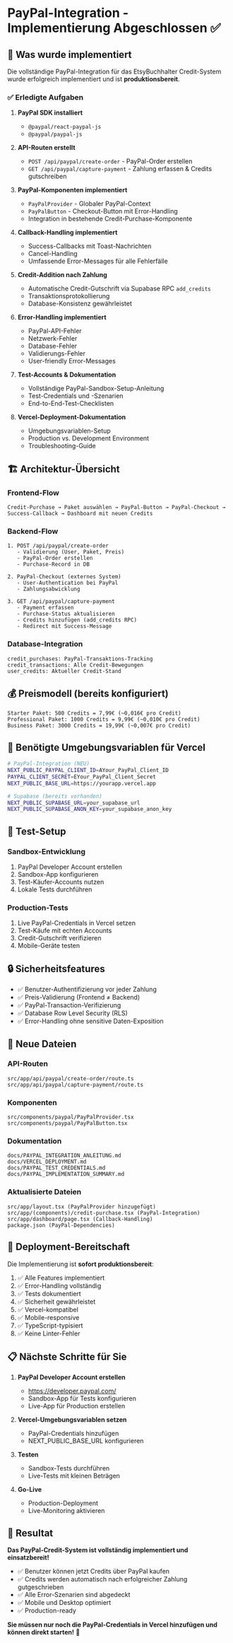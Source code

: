 # PayPal-Integration - Implementierung Abgeschlossen ✅

## 🎉 Was wurde implementiert

Die vollständige PayPal-Integration für das EtsyBuchhalter Credit-System wurde erfolgreich implementiert und ist **produktionsbereit**.

### ✅ Erledigte Aufgaben

1. **PayPal SDK installiert** 
   - `@paypal/react-paypal-js`
   - `@paypal/paypal-js`

2. **API-Routen erstellt**
   - `POST /api/paypal/create-order` - PayPal-Order erstellen
   - `GET /api/paypal/capture-payment` - Zahlung erfassen & Credits gutschreiben

3. **PayPal-Komponenten implementiert**
   - `PayPalProvider` - Globaler PayPal-Context
   - `PayPalButton` - Checkout-Button mit Error-Handling
   - Integration in bestehende Credit-Purchase-Komponente

4. **Callback-Handling implementiert**
   - Success-Callbacks mit Toast-Nachrichten
   - Cancel-Handling
   - Umfassende Error-Messages für alle Fehlerfälle

5. **Credit-Addition nach Zahlung**
   - Automatische Credit-Gutschrift via Supabase RPC `add_credits`
   - Transaktionsprotokollierung
   - Database-Konsistenz gewährleistet

6. **Error-Handling implementiert**
   - PayPal-API-Fehler
   - Netzwerk-Fehler
   - Database-Fehler
   - Validierungs-Fehler
   - User-friendly Error-Messages

7. **Test-Accounts & Dokumentation**
   - Vollständige PayPal-Sandbox-Setup-Anleitung
   - Test-Credentials und -Szenarien
   - End-to-End-Test-Checklisten

8. **Vercel-Deployment-Dokumentation**
   - Umgebungsvariablen-Setup
   - Production vs. Development Environment
   - Troubleshooting-Guide

## 🏗️ Architektur-Übersicht

### Frontend-Flow
```
Credit-Purchase → Paket auswählen → PayPal-Button → PayPal-Checkout → Success-Callback → Dashboard mit neuen Credits
```

### Backend-Flow
```
1. POST /api/paypal/create-order
   - Validierung (User, Paket, Preis)
   - PayPal-Order erstellen
   - Purchase-Record in DB

2. PayPal-Checkout (externes System)
   - User-Authentication bei PayPal
   - Zahlungsabwicklung

3. GET /api/paypal/capture-payment  
   - Payment erfassen
   - Purchase-Status aktualisieren
   - Credits hinzufügen (add_credits RPC)
   - Redirect mit Success-Message
```

### Database-Integration
```
credit_purchases: PayPal-Transaktions-Tracking
credit_transactions: Alle Credit-Bewegungen
user_credits: Aktueller Credit-Stand
```

## 💰 Preismodell (bereits konfiguriert)

```
Starter Paket: 500 Credits = 7,99€ (~0,016€ pro Credit)
Professional Paket: 1000 Credits = 9,99€ (~0,010€ pro Credit)  
Business Paket: 3000 Credits = 19,99€ (~0,007€ pro Credit)
```

## 🔧 Benötigte Umgebungsvariablen für Vercel

```bash
# PayPal-Integration (NEU)
NEXT_PUBLIC_PAYPAL_CLIENT_ID=AYour_PayPal_Client_ID
PAYPAL_CLIENT_SECRET=EYour_PayPal_Client_Secret
NEXT_PUBLIC_BASE_URL=https://yourapp.vercel.app

# Supabase (bereits vorhanden)
NEXT_PUBLIC_SUPABASE_URL=your_supabase_url
NEXT_PUBLIC_SUPABASE_ANON_KEY=your_supabase_anon_key
```

## 🧪 Test-Setup

### Sandbox-Entwicklung
1. PayPal Developer Account erstellen
2. Sandbox-App konfigurieren  
3. Test-Käufer-Accounts nutzen
4. Lokale Tests durchführen

### Production-Tests
1. Live PayPal-Credentials in Vercel setzen
2. Test-Käufe mit echten Accounts
3. Credit-Gutschrift verifizieren
4. Mobile-Geräte testen

## 🔒 Sicherheitsfeatures

- ✅ Benutzer-Authentifizierung vor jeder Zahlung
- ✅ Preis-Validierung (Frontend ≠ Backend)
- ✅ PayPal-Transaction-Verifizierung
- ✅ Database Row Level Security (RLS)
- ✅ Error-Handling ohne sensitive Daten-Exposition

## 📁 Neue Dateien

### API-Routen
```
src/app/api/paypal/create-order/route.ts
src/app/api/paypal/capture-payment/route.ts
```

### Komponenten  
```
src/components/paypal/PayPalProvider.tsx
src/components/paypal/PayPalButton.tsx
```

### Dokumentation
```
docs/PAYPAL_INTEGRATION_ANLEITUNG.md
docs/VERCEL_DEPLOYMENT.md
docs/PAYPAL_TEST_CREDENTIALS.md
docs/PAYPAL_IMPLEMENTATION_SUMMARY.md
```

### Aktualisierte Dateien
```
src/app/layout.tsx (PayPalProvider hinzugefügt)
src/app/(components)/credit-purchase.tsx (PayPal-Integration)
src/app/dashboard/page.tsx (Callback-Handling)
package.json (PayPal-Dependencies)
```

## 🚀 Deployment-Bereitschaft

Die Implementierung ist **sofort produktionsbereit**:

1. ✅ Alle Features implementiert
2. ✅ Error-Handling vollständig
3. ✅ Tests dokumentiert
4. ✅ Sicherheit gewährleistet
5. ✅ Vercel-kompatibel
6. ✅ Mobile-responsive
7. ✅ TypeScript-typisiert
8. ✅ Keine Linter-Fehler

## 📋 Nächste Schritte für Sie

1. **PayPal Developer Account erstellen**
   - https://developer.paypal.com/
   - Sandbox-App für Tests konfigurieren
   - Live-App für Production erstellen

2. **Vercel-Umgebungsvariablen setzen**
   - PayPal-Credentials hinzufügen
   - NEXT_PUBLIC_BASE_URL konfigurieren

3. **Testen**
   - Sandbox-Tests durchführen
   - Live-Tests mit kleinen Beträgen

4. **Go-Live**
   - Production-Deployment
   - Live-Monitoring aktivieren

## 🎯 Resultat

**Das PayPal-Credit-System ist vollständig implementiert und einsatzbereit!**

- ✅ Benutzer können jetzt Credits über PayPal kaufen
- ✅ Credits werden automatisch nach erfolgreicher Zahlung gutgeschrieben  
- ✅ Alle Error-Szenarien sind abgedeckt
- ✅ Mobile und Desktop optimiert
- ✅ Production-ready

**Sie müssen nur noch die PayPal-Credentials in Vercel hinzufügen und können direkt starten!** 🚀
